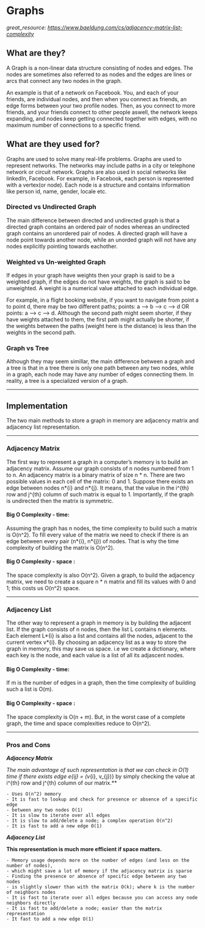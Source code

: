 # Graphs

_great_resource: https://www.baeldung.com/cs/adjacency-matrix-list-complexity_

## What are they?

A Graph is a non-linear data structure consisting of nodes and edges. The nodes are sometimes also referred to as nodes and the edges are lines or arcs that connect any two nodes in the graph.

An example is that of a network on Facebook. You, and each of your friends, are individual nodes, and then when you connect as friends, an edge forms between your two profile nodes. Then, as you connect to more friends, and your friends connect to other people aswell, the network keeps expanding, and nodes keep getting connected together with edges, with no maximum number of connections to a specific friend.

## What are they used for?

Graphs are used to solve many real-life problems. Graphs are used to represent networks. The networks may include paths in a city or telephone network or circuit network. Graphs are also used in social networks like linkedIn, Facebook. For example, in Facebook, each person is represented with a vertex(or node). Each node is a structure and contains information like person id, name, gender, locale etc.

### Directed vs Undirected Graph

The main difference between directed and undirected graph is that a directed graph contains an ordered pair of nodes whereas an undirected graph contains an unordered pair of nodes. A directed graph will have a node point towards another node, while an unorded graph will not have any nodes explicitly pointing towards eachother.

### Weighted vs Un-weighted Graph

If edges in your graph have weights then your graph is said to be a weighted graph, if the edges do not have weights, the graph is said to be unweighted. A weight is a numerical value attached to each individual edge.

For example, in a flight booking website, if you want to navigate from point a to point d, there may be two different paths; points: a --> b --> c --> d OR points: a --> c --> d. Although the second path might seem shorter, if they have weights attached to them, the first path might actually be shorter, if the weights between the paths (weight here is the distance) is less than the weights in the second path.

### Graph vs Tree

Although they may seem simillar, the main difference between a graph and a tree is that in a tree there is only one path between any two nodes, while in a graph, each node may have any number of edges connecting them. In reality, a tree is a specialized version of a graph.

---

## Implementation

The two main methods to store a graph in memory are adjacency matrix and adjacency list representation.

---

### Adjacency Matrix

The first way to represent a graph in a computer’s memory is to build an adjacency matrix. Assume our graph consists of n nodes numbered from 1 to n. An adjacency matrix is a binary matrix of size n * n. There are two possible values in each cell of the matrix: 0 and 1. Suppose there exists an edge between nodes n*{i} and n*{j}. It means, that the value in the i^{th} row and j^{th} column of such matrix is equal to 1. Importantly, if the graph is undirected then the matrix is symmetric.

#### Big O Complexity - time:

Assuming the graph has n nodes, the time complexity to build such a matrix is O(n^2). To fill every value of the matrix we need to check if there is an edge between every pair (n*{i}, n*{j}) of nodes. That is why the time complexity of building the matrix is O(n^2).

#### Big O Complexity - space :

The space complexity is also O(n^2). Given a graph, to build the adjacency matrix, we need to create a square n \* n matrix and fill its values with 0 and 1; this costs us O(n^2) space.

---

### Adjacency List

The other way to represent a graph in memory is by building the adjacent list. If the graph consists of n nodes, then the list L contains n elements. Each element L*{i} is also a list and contains all the nodes, adjacent to the current vertex v*{i}. By choosing an adjacency list as a way to store the graph in memory, this may save us space. i.e we create a dictionary, where each key is the node, and each value is a list of all its adjascent nodes.

#### Big O Complexity - time:

If m is the number of edges in a graph, then the time complexity of building such a list is O(m).

#### Big O Complexity - space :

The space complexity is O(n + m). But, in the worst case of a complete graph, the time and space complexities reduce to O(n^2).

---

### Pros and Cons

**_Adjacency Matrix_**

**The main advantage of such representation is that we can check in O(1) time if there exists edge e*{ij} = (v*{i}, v\_{j})} by simply checking the value at i^{th} row and j^{th} column of our matrix.**

    - Uses O(n^2) memory
    - It is fast to lookup and check for presence or absence of a specific edge
    - between any two nodes O(1)
    - It is slow to iterate over all edges
    - It is slow to add/delete a node; a complex operation O(n^2)
    - It is fast to add a new edge O(1)

**_Adjacency List_**

**This representation is much more efficient if space matters.**

    - Memory usage depends more on the number of edges (and less on the number of nodes),
    - which might save a lot of memory if the adjacency matrix is sparse
    - Finding the presence or absence of specific edge between any two nodes
    - is slightly slower than with the matrix O(k); where k is the number of neighbors nodes
    - It is fast to iterate over all edges because you can access any node neighbors directly
    - It is fast to add/delete a node; easier than the matrix representation
    - It fast to add a new edge O(1)

